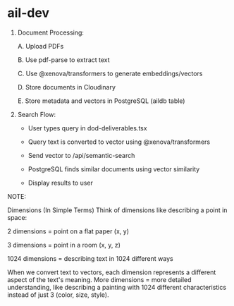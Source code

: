 # ail-dev

1. Document Processing:

    A. Upload PDFs

    B. Use pdf-parse to extract text

    C. Use @xenova/transformers to generate embeddings/vectors

    D. Store documents in Cloudinary

    E. Store metadata and vectors in PostgreSQL (aildb table)

2. Search Flow:

    - User types query in dod-deliverables.tsx

    - Query text is converted to vector using @xenova/transformers

    - Send vector to /api/semantic-search

    - PostgreSQL finds similar documents using vector similarity

    - Display results to user

NOTE:

Dimensions (In Simple Terms) Think of dimensions like describing a point in space:

2 dimensions = point on a flat paper (x, y)

3 dimensions = point in a room (x, y, z)

1024 dimensions = describing text in 1024 different ways

When we convert text to vectors, each dimension represents a different aspect of the text's meaning. More dimensions = more detailed understanding, like describing a painting with 1024 different characteristics instead of just 3 (color, size, style).
